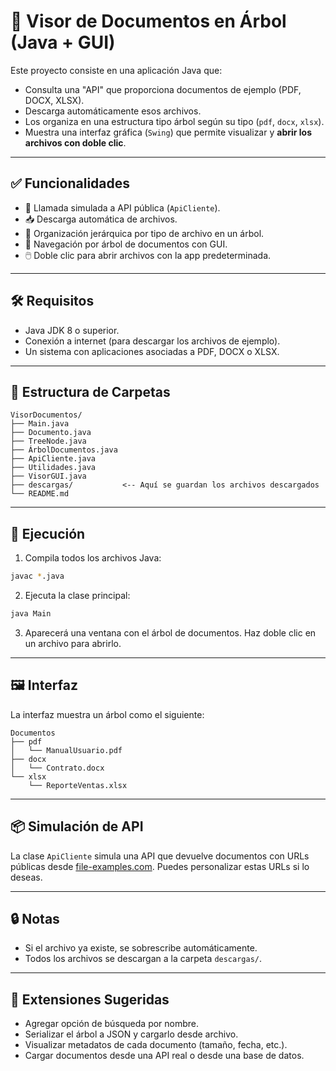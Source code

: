 
# 📂 Visor de Documentos en Árbol (Java + GUI)

Este proyecto consiste en una aplicación Java que:
- Consulta una "API" que proporciona documentos de ejemplo (PDF, DOCX, XLSX).
- Descarga automáticamente esos archivos.
- Los organiza en una estructura tipo árbol según su tipo (`pdf`, `docx`, `xlsx`).
- Muestra una interfaz gráfica (`Swing`) que permite visualizar y **abrir los archivos con doble clic**.

---

## ✅ Funcionalidades

- 🔁 Llamada simulada a API pública (`ApiCliente`).
- 📥 Descarga automática de archivos.
- 🌳 Organización jerárquica por tipo de archivo en un árbol.
- 📂 Navegación por árbol de documentos con GUI.
- 🖱️ Doble clic para abrir archivos con la app predeterminada.

---

## 🛠️ Requisitos

- Java JDK 8 o superior.
- Conexión a internet (para descargar los archivos de ejemplo).
- Un sistema con aplicaciones asociadas a PDF, DOCX o XLSX.

---

## 🧾 Estructura de Carpetas

```
VisorDocumentos/
├── Main.java
├── Documento.java
├── TreeNode.java
├── ÁrbolDocumentos.java
├── ApiCliente.java
├── Utilidades.java
├── VisorGUI.java
├── descargas/           <-- Aquí se guardan los archivos descargados
└── README.md
```

---

## 🚀 Ejecución

1. Compila todos los archivos Java:

```bash
javac *.java
```

2. Ejecuta la clase principal:

```bash
java Main
```

3. Aparecerá una ventana con el árbol de documentos. Haz doble clic en un archivo para abrirlo.

---

## 🖼️ Interfaz

La interfaz muestra un árbol como el siguiente:

```
Documentos
├── pdf
│   └── ManualUsuario.pdf
├── docx
│   └── Contrato.docx
└── xlsx
    └── ReporteVentas.xlsx
```

---

## 📦 Simulación de API

La clase `ApiCliente` simula una API que devuelve documentos con URLs públicas desde [file-examples.com](https://file-examples.com). Puedes personalizar estas URLs si lo deseas.

---

## 🔒 Notas

- Si el archivo ya existe, se sobrescribe automáticamente.
- Todos los archivos se descargan a la carpeta `descargas/`.

---

## 📌 Extensiones Sugeridas

- Agregar opción de búsqueda por nombre.
- Serializar el árbol a JSON y cargarlo desde archivo.
- Visualizar metadatos de cada documento (tamaño, fecha, etc.).
- Cargar documentos desde una API real o desde una base de datos.
